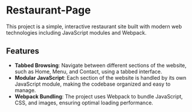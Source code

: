 # Restaurant-Page
This project is a simple, interactive restaurant site built with modern web technologies including JavaScript modules and Webpack.

## Features

- **Tabbed Browsing**: Navigate between different sections of the website, such as Home, Menu, and Contact, using a tabbed interface.
- **Modular JavaScript**: Each section of the website is handled by its own JavaScript module, making the codebase organized and easy to manage.
- **Webpack Bundling**: The project uses Webpack to bundle JavaScript, CSS, and images, ensuring optimal loading performance.
